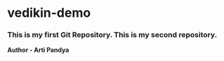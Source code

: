 # vedikin-demo
<h3 color="pink">
This is my first Git Repository.
This is my second repository.
</h3>
<b>Author - Arti Pandya</b>
